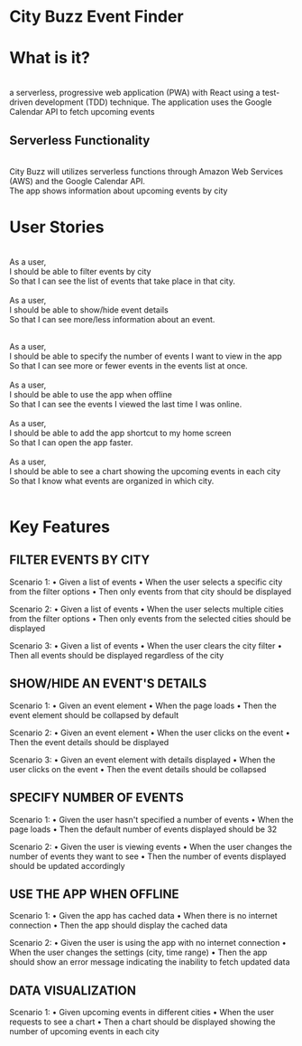 # City Buzz Event Finder

<h1>What is it?</h1> <br>
a serverless, progressive web application (PWA) with React using a
test-driven development (TDD) technique. The application uses the Google
Calendar API to fetch upcoming events
<h2>Serverless Functionality</h2>
<br>
City Buzz will utilizes serverless functions through Amazon Web Services (AWS) and the Google Calendar API.<br>
The app shows information about upcoming events by city

<h1>User Stories</h1>
<br>
As a user, <br>
I should be able to filter events by city <br>
So that I can see the list of events that take place in that city.<br>
<br>
As a user, <br>
I should be able to show/hide event details <br>
So that I can see more/less information about an event.<br>
<br>

As a user, <br>
I should be able to specify the number of events I want to view in the app <br>
So that I can see more or fewer events in the events list at once.<br>
<br>
As a user, <br>
I should be able to use the app when offline <br>
So that I can see the events I viewed the last time I was online.<br>
<br>
As a user, <br>
I should be able to add the app shortcut to my home screen <br>
So that I can open the app faster.<br>
<br>
As a user, <br>
I should be able to see a chart showing the upcoming events in each city <br>
So that I know what events are organized in which city.<br>
<br>
<h1>Key Features</h1>

<h2>FILTER EVENTS BY CITY</h2>

Scenario 1:
•	Given a list of events
•	When the user selects a specific city from the filter options
•	Then only events from that city should be displayed

Scenario 2:
•	Given a list of events
•	When the user selects multiple cities from the filter options
•	Then only events from the selected cities should be displayed

Scenario 3:
•	Given a list of events
•	When the user clears the city filter
•	Then all events should be displayed regardless of the city

<h2>SHOW/HIDE AN EVENT'S DETAILS</h2>

Scenario 1:
•	Given an event element
•	When the page loads
•	Then the event element should be collapsed by default

Scenario 2:
•	Given an event element
•	When the user clicks on the event
•	Then the event details should be displayed

Scenario 3:
•	Given an event element with details displayed
•	When the user clicks on the event
•	Then the event details should be collapsed

<h2>SPECIFY NUMBER OF EVENTS</h2>

Scenario 1:
•	Given the user hasn't specified a number of events
•	When the page loads
•	Then the default number of events displayed should be 32

Scenario 2:
•	Given the user is viewing events
•	When the user changes the number of events they want to see
•	Then the number of events displayed should be updated accordingly



<h2>USE THE APP WHEN OFFLINE</h2>

Scenario 1:
•	Given the app has cached data
•	When there is no internet connection
•	Then the app should display the cached data

Scenario 2:
•	Given the user is using the app with no internet connection
•	When the user changes the settings (city, time range)
•	Then the app should show an error message indicating the inability to fetch updated data

<h2> DATA VISUALIZATION</h2>

Scenario 1:
•	Given upcoming events in different cities
•	When the user requests to see a chart
•	Then a chart should be displayed showing the number of upcoming events in each city
